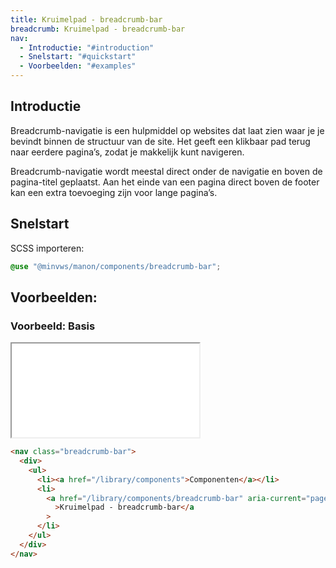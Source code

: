 ```yaml
---
title: Kruimelpad - breadcrumb-bar
breadcrumb: Kruimelpad - breadcrumb-bar
nav:
  - Introductie: "#introduction"
  - Snelstart: "#quickstart"
  - Voorbeelden: "#examples"
---
```


<h2 id="introduction">Introductie</h2>

Breadcrumb-navigatie is een hulpmiddel op websites dat laat zien waar je je
bevindt binnen de structuur van de site. Het geeft een klikbaar pad terug naar
eerdere pagina’s, zodat je makkelijk kunt navigeren.

Breadcrumb-navigatie wordt meestal direct onder de navigatie en boven de pagina-titel geplaatst. Aan het einde van een pagina direct boven de footer kan een extra toevoeging zijn voor lange pagina’s.

<h2 id="quickstart">Snelstart</h2>

SCSS importeren:

```scss
@use "@minvws/manon/components/breadcrumb-bar";
```

<h2 id="examples">Voorbeelden:</h2>

### Voorbeeld: Basis

<div class="resize">
  <iframe src="/snippets/breadcrumb-bar" title="Voorbeeld"></iframe>
</div>

```html
<nav class="breadcrumb-bar">
  <div>
    <ul>
      <li><a href="/library/components">Componenten</a></li>
      <li>
        <a href="/library/components/breadcrumb-bar" aria-current="page"
          >Kruimelpad - breadcrumb-bar</a
        >
      </li>
    </ul>
  </div>
</nav>
```
